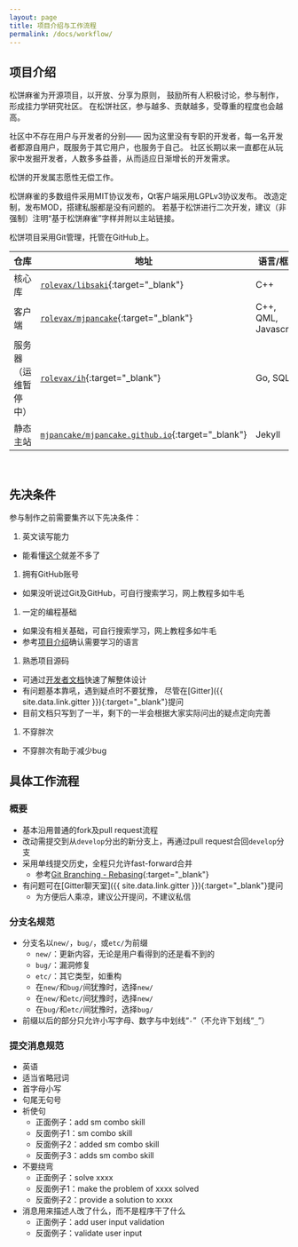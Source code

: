 ```yaml
---
layout: page
title: 项目介绍与工作流程
permalink: /docs/workflow/
---
```


## <a name="intro"></a>项目介绍

松饼麻雀为开源项目，以开放、分享为原则，
鼓励所有人积极讨论，参与制作，形成挂力学研究社区。
在松饼社区，参与越多、贡献越多，受尊重的程度也会越高。

社区中不存在用户与开发者的分别——
因为这里没有专职的开发者，每一名开发者都源自用户，既服务于其它用户，也服务于自己。
社区长期以来一直都在从玩家中发掘开发者，人数多多益善，从而适应日渐增长的开发需求。

松饼的开发属志愿性无偿工作。

松饼麻雀的多数组件采用MIT协议发布，Qt客户端采用LGPLv3协议发布。
改造定制，发布MOD，搭建私服都是没有问题的。
若基于松饼进行二次开发，建议（非强制）注明“基于松饼麻雀”字样并附以主站链接。

松饼项目采用Git管理，托管在GitHub上。

| 仓库                | 地址   | 语言/框架 |
| ------------------- | ------ | --------- |
| 核心库    | [`rolevax/libsaki`][libsaki]{:target="_blank"} | C++ |
| 客户端    | [`rolevax/mjpancake`][mjpancake]{:target="_blank"} | C++, QML, Javascript |
| 服务器（运维暂停中）| [`rolevax/ih`][ih]{:target="_blank"} | Go, SQL |
| 静态主站  | [`mjpancake/mjpancake.github.io`][pages]{:target="_blank"} | Jekyll |

[libsaki]: https://github.com/rolevax/libsaki
[mjpancake]: https://github.com/rolevax/mjpancake
[ih]: https://github.com/rolevax/ih
[pages]: https://github.com/mjpancake/mjpancake.github.io

<br />

## 先决条件

参与制作之前需要集齐以下先决条件：
1. 英文读写能力
  - 能看懂[这个](/docs/cpp/)就差不多了
1. 拥有GitHub账号
  - 如果没听说过Git及GitHub，可自行搜索学习，网上教程多如牛毛
1. 一定的编程基础
  - 如果没有相关基础，可自行搜索学习，网上教程多如牛毛
  - 参考[项目介绍](#intro)确认需要学习的语言
1. 熟悉项目源码
  - 可通过[开发者文档](/docs/)快速了解整体设计
  - 有问题基本靠吼，遇到疑点时不要犹豫，
    尽管在[Gitter]({{ site.data.link.gitter }}){:target="_blank"}提问
  - 目前文档只写到了一半，剩下的一半会根据大家实际问出的疑点定向完善
1. 不穿胖次
  - 不穿胖次有助于减少bug

## 具体工作流程

### 概要
- 基本沿用普通的fork及pull request流程
- 改动需提交到从`develop`分出的新分支上，再通过pull request合回`develop`分支
- 采用单线提交历史，全程只允许fast-forward合并
  - 参考[Git Branching - Rebasing](https://git-scm.com/book/en/v2/Git-Branching-Rebasing){:target="_blank"}
- 有问题可在[Gitter聊天室]({{ site.data.link.gitter }}){:target="_blank"}提问
  - 为方便后人乘凉，建议公开提问，不建议私信

### 分支名规范
- 分支名以`new/`，`bug/`，或`etc/`为前缀
  - `new/`：更新内容，无论是用户看得到的还是看不到的
  - `bug/`：漏洞修复
  - `etc/`：其它类型，如重构
  - 在`new/`和`bug/`间犹豫时，选择`new/`
  - 在`new/`和`etc/`间犹豫时，选择`new/`
  - 在`bug/`和`etc/`间犹豫时，选择`bug/`
- 前缀以后的部分只允许小写字母、数字与中划线“`-`”（不允许下划线“`_`”）

### 提交消息规范
- 英语
- 适当省略冠词
- 首字母小写
- 句尾无句号
- 祈使句
  - 正面例子：add sm combo skill
  - 反面例子1：sm combo skill
  - 反面例子2：added sm combo skill
  - 反面例子3：adds sm combo skill
- 不要绕弯
  - 正面例子：solve xxxx
  - 反面例子1：make the problem of xxxx solved
  - 反面例子2：provide a solution to xxxx
- 消息用来描述人改了什么，而不是程序干了什么
  - 正面例子：add user input validation
  - 反面例子：validate user input

